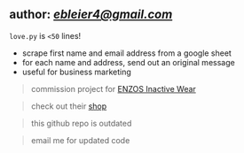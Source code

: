 author: *ebleier4@gmail.com*
----

`love.py` is `<50` lines!

* scrape first name and email address from a google sheet
* for each name and address, send out an original message
* useful for business marketing

> commission project for [ENZOS Inactive Wear](https://lovemyenzos.com/) 

> check out their [shop](https://lovemyenzos.com/collections/all)

> this github repo is outdated

> email me for updated code
